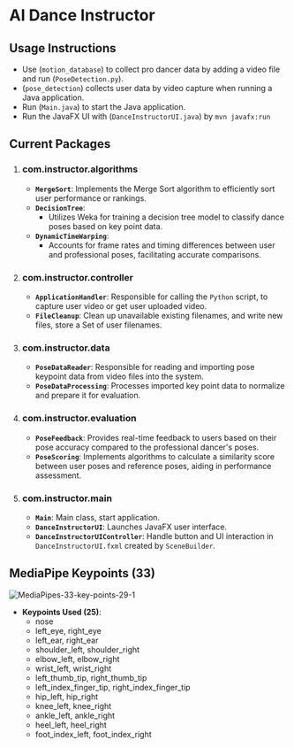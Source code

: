 # AI Dance Instructor

## **Usage Instructions**
- Use (`motion_database`) to collect pro dancer data by adding a video file and run (`PoseDetection.py`).
- (`pose_detection`) collects user data by video capture when running a Java application.
- Run (`Main.java`) to start the Java application.
- Run the JavaFX UI with (`DanceInstructorUI.java`) by `mvn javafx:run`

## Current Packages

1. ### com.instructor.algorithms
   - **`MergeSort`**: Implements the Merge Sort algorithm to efficiently sort user performance or rankings.
   - **`DecisionTree`**: 
     - Utilizes Weka for training a decision tree model to classify dance poses based on key point data.
   - **`DynamicTimeWarping`**: 
     - Accounts for frame rates and timing differences between user and professional poses, facilitating accurate comparisons.
       
2. ### com.instructor.controller
   - **`ApplicationHandler`**: Responsible for calling the `Python` script, to capture user video or get user uploaded video.
   - **`FileCleanup`**: Clean up unavailable existing filenames, and write new files, store a Set of user filenames.
     
3. ### com.instructor.data
   - **`PoseDataReader`**: Responsible for reading and importing pose keypoint data from video files into the system.
   - **`PoseDataProcessing`**: Processes imported key point data to normalize and prepare it for evaluation.

4. ### com.instructor.evaluation
   - **`PoseFeedback`**: Provides real-time feedback to users based on their pose accuracy compared to the professional dancer's poses.
   - **`PoseScoring`**: Implements algorithms to calculate a similarity score between user poses and reference poses, aiding in performance assessment.

5. ### com.instructor.main
   - **`Main`**: Main class, start application.
   - **`DanceInstructorUI`**: Launches JavaFX user interface.
   - **`DanceInstructorUIController`**: Handle button and UI interaction in `DanceInstructorUI.fxml` created by `SceneBuilder`.

## MediaPipe Keypoints (33)
![MediaPipes-33-key-points-29-1](https://github.com/user-attachments/assets/a61fac5e-3127-4d5b-ad49-0227656b3ee6)

- **Keypoints Used (25)**:
  - nose
  - left_eye, right_eye
  - left_ear, right_ear
  - shoulder_left, shoulder_right
  - elbow_left, elbow_right
  - wrist_left, wrist_right
  - left_thumb_tip, right_thumb_tip
  - left_index_finger_tip, right_index_finger_tip
  - hip_left, hip_right
  - knee_left, knee_right
  - ankle_left, ankle_right
  - heel_left, heel_right
  - foot_index_left, foot_index_right
